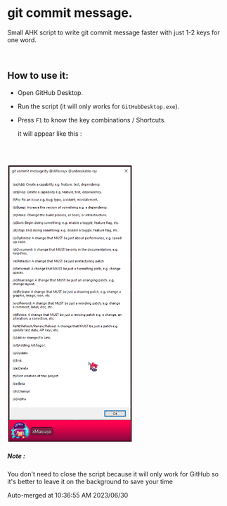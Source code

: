 
# git commit message.

Small AHK script to write git commit message faster with just 1-2 keys for one word.

<br>

## How to use it:

- Open GitHub Desktop.

- Run the script (it will only works for `GitHubDesktop.exe`).

- Press `F1` to know the key combinations / Shortcuts.

  it will appear like this :

<br><br>

<img src="./sub-readme/readme-data/image-20230630100130929.png" alt="image-20230630100130929" style="zoom: 67%;" />



##### Note :

You don't need to close the script because it will only work for GitHub so it's better to leave it on the background to save your time

Auto-merged at 10:36:55 AM 2023/06/30	

